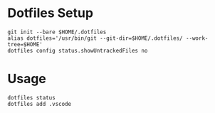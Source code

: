 # Dotfiles Setup
```
git init --bare $HOME/.dotfiles
alias dotfiles='/usr/bin/git --git-dir=$HOME/.dotfiles/ --work-tree=$HOME'
dotfiles config status.showUntrackedFiles no
```
# Usage
```
dotfiles status
dotfiles add .vscode
```
